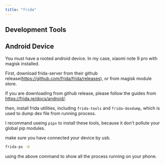 ```yaml
---
title: "frida"
---
```


## Development Tools



## Android Device

You must have a rooted android device. In my case, xiaomi note 9 pro with magisk installed.



First, download frida-server from their github release(https://github.com/frida/frida/releases), or from magisk module store. 

If you are downloading from github release, please follow the guides from https://frida.re/docs/android/.

then, install frida utilities, including `frida-tools` and `frida-dexdump`, which is used to dump dex file from running process.

I recommand useing `pipx` to install these tools, because it don't pollute your global pip modules.

make sure you have connected your device by usb.

```bash
frida-ps -U
```

using the above command to show all the process running on your phone.





